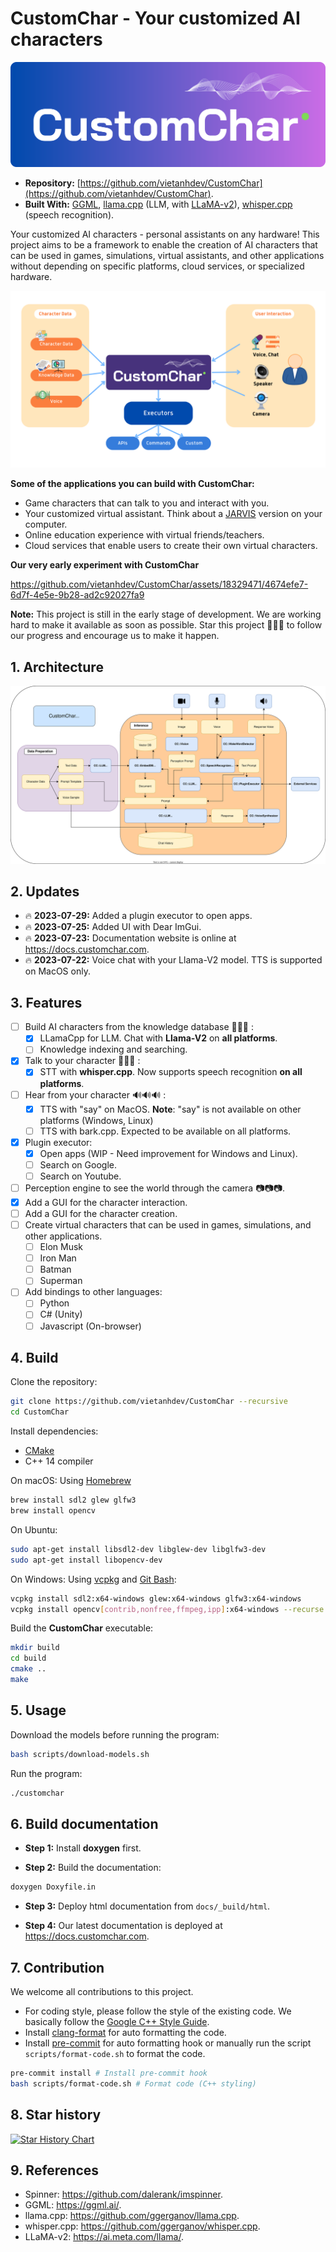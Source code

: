 # CustomChar - Your customized AI characters

![](/docs/banner.svg)

- **Repository:** [https://github.com/vietanhdev/CustomChar](https://github.com/vietanhdev/CustomChar).
- **Built With:** [GGML](https://github.com/ggerganov/ggml), [llama.cpp](https://github.com/ggerganov/llama.cpp) (LLM, with [LLaMA-v2](https://ai.meta.com/llama/)), [whisper.cpp](https://github.com/ggerganov/whisper.cpp) (speech recognition).

Your customized AI characters - personal assistants on any hardware! This project aims to be a framework to enable the creation of AI characters that can be used in games, simulations, virtual assistants, and other applications without depending on specific platforms, cloud services, or specialized hardware.

![](docs/customchar.png)

**Some of the applications you can build with CustomChar:**

- Game characters that can talk to you and interact with you.
- Your customized virtual assistant. Think about a [JARVIS](https://en.wikipedia.org/wiki/J.A.R.V.I.S.) version on your computer.
- Online education experience with virtual friends/teachers.
- Cloud services that enable users to create their own virtual characters.

**Our very early experiment with CustomChar**

https://github.com/vietanhdev/CustomChar/assets/18329471/4674efe7-6d7f-4e5e-9b28-ad2c92027fa9

**Note:** This project is still in the early stage of development. We are working hard to make it available as soon as possible. Star this project 🌟🌟🌟 to follow our progress and encourage us to make it happen.

## 1. Architecture

![CustomChar Architecture](/docs/architecture.svg)

## 2. Updates

- 🔥 **2023-07-29:** Added a plugin executor to open apps.
- 🔥 **2023-07-25:** Added UI with Dear ImGui.
- 🔥 **2023-07-23:** Documentation website is online at <https://docs.customchar.com>.
- 🔥 **2023-07-22:** Voice chat with your Llama-V2 model. TTS is supported on MacOS only.

## 3. Features

- [ ] Build AI characters from the knowledge database 💬💬💬 :
  - [x] LLamaCpp for LLM. Chat with **Llama-V2** on **all platforms**.
  - [ ] Knowledge indexing and searching.
- [x] Talk to your character 🎤🎤🎤 :
  - [x] STT with **whisper.cpp**. Now supports speech recognition **on all platforms**.
- [ ] Hear from your character 🔊🔊🔊 :
  - [x] TTS with "say" on MacOS. **Note**: "say" is not available on other platforms (Windows, Linux)
  - [ ] TTS with bark.cpp. Expected to be available on all platforms.
- [x] Plugin executor:
  - [x] Open apps (WIP - Need improvement for Windows and Linux).
  - [ ] Search on Google.
  - [ ] Search on Youtube.
- [ ] Perception engine to see the world through the camera 📷📷📷.
- [x] Add a GUI for the character interaction.
- [ ] Add a GUI for the character creation.
- [ ] Create virtual characters that can be used in games, simulations, and other applications.
  - [ ] Elon Musk
  - [ ] Iron Man
  - [ ] Batman
  - [ ] Superman
- [ ] Add bindings to other languages:
  - [ ] Python
  - [ ] C# (Unity)
  - [ ] Javascript (On-browser)

## 4. Build

Clone the repository:

```bash
git clone https://github.com/vietanhdev/CustomChar --recursive
cd CustomChar
```

Install dependencies:

- [CMake](https://cmake.org/download/)
- C++ 14 compiler

On macOS: Using [Homebrew](https://brew.sh/)

```bash
brew install sdl2 glew glfw3
brew install opencv
```

On Ubuntu:

```bash
sudo apt-get install libsdl2-dev libglew-dev libglfw3-dev
sudo apt-get install libopencv-dev
```

On Windows: Using [vcpkg](https://github.com/microsoft/vcpkg) and [Git Bash](https://git-scm.com/downloads):

```bash
vcpkg install sdl2:x64-windows glew:x64-windows glfw3:x64-windows
vcpkg install opencv[contrib,nonfree,ffmpeg,ipp]:x64-windows --recurse
```

Build the **CustomChar** executable:

```bash
mkdir build
cd build
cmake ..
make
```

## 5. Usage

Download the models before running the program:

```bash
bash scripts/download-models.sh
```

Run the program:

```bash
./customchar
```

## 6. Build documentation

- **Step 1:** Install **doxygen** first.

- **Step 2:** Build the documentation:

```bash
doxygen Doxyfile.in
```

- **Step 3:** Deploy html documentation from `docs/_build/html`.

- **Step 4:** Our latest documentation is deployed at <https://docs.customchar.com>.

## 7. Contribution

We welcome all contributions to this project.

- For coding style, please follow the style of the existing code. We basically follow the [Google C++ Style Guide](https://google.github.io/styleguide/cppguide.html).
- Install [clang-format](https://clang.llvm.org/docs/ClangFormat.html) for auto formatting the code.
- Install [pre-commit](https://pre-commit.com/) for auto formatting hook or manually run the script `scripts/format-code.sh` to format the code.

```bash
pre-commit install # Install pre-commit hook
bash scripts/format-code.sh # Format code (C++ styling)
```

## 8. Star history

[![Star History Chart](https://api.star-history.com/svg?repos=vietanhdev/CustomChar&type=Date)](https://star-history.com/#vietanhdev/CustomChar)

## 9. References

- Spinner: <https://github.com/dalerank/imspinner>.
- GGML: <https://ggml.ai/>.
- llama.cpp: <https://github.com/ggerganov/llama.cpp>.
- whisper.cpp: <https://github.com/ggerganov/whisper.cpp>.
- LLaMA-v2: <https://ai.meta.com/llama/>.
